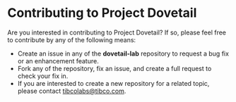 # Contributing to Project Dovetail

Are you interested in contributing to Project Dovetail? If so, please feel free to contribute by any of the following means:

- Create an issue in any of the **dovetail-lab** repository to request a bug fix or an enhancement feature.
- Fork any of the repository, fix an issue, and create a full request to check your fix in.
- If you are interested to create a new repository for a related topic, please contact tibcolabs@tibco.com.
